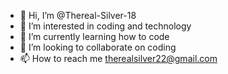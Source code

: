 - 👋 Hi, I’m @Thereal-Silver-18
- 👀 I’m interested in coding and technology 
- 🌱 I’m currently learning how to code
- 💞️ I’m looking to collaborate on coding 
- 📫 How to reach me therealsilver22@gmail.com

<!---
Thereal-Silver-18/Thereal-Silver-18 is a ✨ special ✨ repository because its `README.md` (this file) appears on your GitHub profile.
You can click the Preview link to take a look at your changes.
--->
